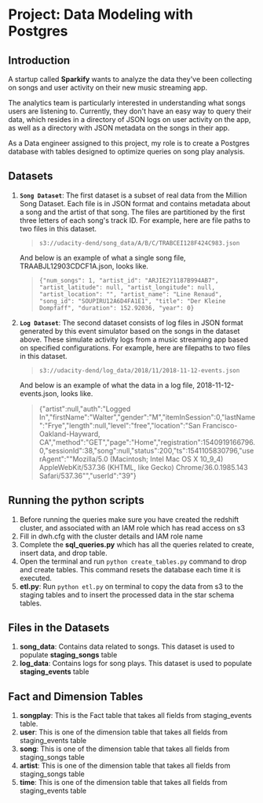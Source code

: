 # Project: Data Modeling with Postgres

## Introduction

A startup called **Sparkify** wants to analyze the data they've been collecting on songs and user activity on their new
music streaming app.

The analytics team is particularly interested in understanding what songs users are listening to. Currently, they don't
have an easy way to query their data, which resides in a directory of JSON logs on user activity on the app, as well as
a directory with JSON metadata on the songs in their app.

As a Data engineer assigned to this project, my role is to create a Postgres database with tables designed to optimize
queries on song play analysis.

## Datasets

1. **`Song Dataset`**: The first dataset is a subset of real data from the Million Song Dataset. Each file is in JSON
   format and contains metadata about a song and the artist of that song. The files are partitioned by the first three
   letters of each song's track ID. For example, here are file paths to two files in this dataset.
   > `s3://udacity-dend/song_data/A/B/C/TRABCEI128F424C983.json`

   And below is an example of what a single song file, TRAABJL12903CDCF1A.json, looks like.
   > `{"num_songs": 1, "artist_id": "ARJIE2Y1187B994AB7", "artist_latitude": null, "artist_longitude": null, "artist_location": "", "artist_name": "Line Renaud", "song_id": "SOUPIRU12A6D4FA1E1", "title": "Der Kleine Dompfaff", "duration": 152.92036, "year": 0}`


2. **`Log Dataset`**: The second dataset consists of log files in JSON format generated by this event simulator based on
   the songs in the dataset above. These simulate activity logs from a music streaming app based on specified
   configurations. For example, here are filepaths to two files in this dataset.
   > `s3://udacity-dend/log_data/2018/11/2018-11-12-events.json`

   And below is an example of what the data in a log file, 2018-11-12-events.json, looks like.
   > {"artist":null,"auth":"Logged In","firstName":"Walter","gender":"M","itemInSession":0,"lastName":"Frye","length":null,"level":"free","location":"San Francisco-Oakland-Hayward, CA","method":"GET","page":"Home","registration":1540919166796.0,"sessionId":38,"song":null,"status":200,"ts":1541105830796,"userAgent":"\"Mozilla\/5.0 (Macintosh; Intel Mac OS X 10_9_4) AppleWebKit\/537.36 (KHTML, like Gecko) Chrome\/36.0.1985.143 Safari\/537.36\"","userId":"39"}

## Running the python scripts

1. Before running the queries make sure you have created the redshift cluster, and associated with an
   IAM role which has read access on s3
2. Fill in dwh.cfg with the cluster details and IAM role name
3. Complete the **sql_queries.py** which has all the queries related to create, insert data, and drop table.
4. Open the terminal and run `python create_tables.py` command to drop and create tables. This command resets the database each time it is executed.
5. **etl.py**: Run `python etl.py` on terminal to copy the data from s3 to the staging tables and to insert the processed data in the star schema tables.

## Files in the Datasets

1. **song_data**: Contains data related to songs. This dataset is used to populate **staging_songs** table
2. **log_data**: Contains logs for song plays. This dataset is used to populate **staging_events** table

## Fact and Dimension Tables

1. **songplay**: This is the Fact table that takes all fields from staging_events table.
2. **user**: This is one of the dimension table that takes all fields from staging_events table
3. **song**: This is one of the dimension table that takes all fields from staging_songs table
4. **artist**: This is one of the dimension table that takes all fields from staging_songs table
5. **time**: This is one of the dimension table that takes all fields from staging_events table

